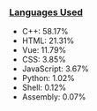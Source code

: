 
### [Languages Used](https://github.com/sayakdattagupta/profstats) 

- C++: 58.17%
- HTML: 21.31%
- Vue: 11.79%
- CSS: 3.85%
- JavaScript: 3.67%
- Python: 1.02%
- Shell: 0.12%
- Assembly: 0.07%
